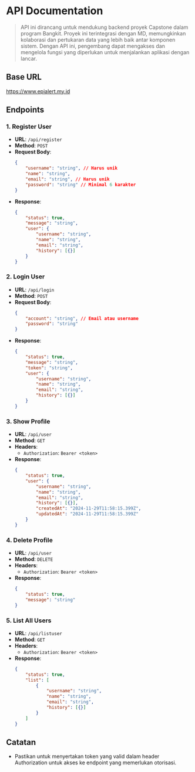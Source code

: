 # API Documentation

> API ini dirancang untuk mendukung backend proyek Capstone dalam program Bangkit. Proyek ini terintegrasi dengan MD, memungkinkan kolaborasi dan pertukaran data yang lebih baik antar komponen sistem. Dengan API ini, pengembang dapat mengakses dan mengelola fungsi yang diperlukan untuk menjalankan aplikasi dengan lancar.

## Base URL
https://www.epialert.my.id

## Endpoints

### 1. Register User
- **URL**: `/api/register`
- **Method**: `POST`
- **Request Body**:
    ```json
    {
        "username": "string", // Harus unik
        "name": "string",
        "email": "string", // Harus unik
        "password": "string" // Minimal 6 karakter
    }
    ```
- **Response**:
    ```json
    {
        "status": true,
        "message": "string",
        "user": {
            "username": "string",
            "name": "string",
            "email": "string",
            "history": [{}]
        }
    }
    ```

### 2. Login User
- **URL**: `/api/login`
- **Method**: `POST`
- **Request Body**:
    ```json
    {
        "account": "string", // Email atau username
        "password": "string"
    }
    ```
- **Response**:
    ```json
    {
        "status": true,
        "message": "string",
        "token": "string",
        "user": {
            "username": "string",
            "name": "string",
            "email": "string",
            "history": [{}]
        }
    }
    ```

### 3. Show Profile
- **URL**: `/api/user`
- **Method**: `GET`
- **Headers**:
    - `Authorization`: `Bearer <token>`
- **Response**:
    ```json
    {
        "status": true,
        "user": {
            "username": "string",
            "name": "string",
            "email": "string",
            "history": [{}],
            "createdAt": "2024-11-29T11:58:15.399Z",
            "updatedAt": "2024-11-29T11:58:15.399Z"
        }
    }
    ```

### 4. Delete Profile
- **URL**: `/api/user`
- **Method**: `DELETE`
- **Headers**:
    - `Authorization`: `Bearer <token>`
- **Response**:
    ```json
    {
        "status": true,
        "message": "string"
    }
    ```

### 5. List All Users
- **URL**: `/api/listuser`
- **Method**: `GET`
- **Headers**:
    - `Authorization`: `Bearer <token>`
- **Response**:
    ```json
    {
        "status": true,
        "list": [
            {
                "username": "string",
                "name": "string",
                "email": "string",
                "history": [{}]
            }
        ]
    }
    ```

## Catatan
- Pastikan untuk menyertakan token yang valid dalam header Authorization untuk akses ke endpoint yang memerlukan otorisasi.